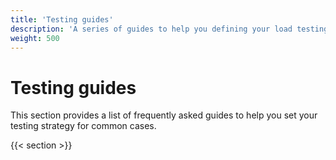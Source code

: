 ```yaml
---
title: 'Testing guides'
description: 'A series of guides to help you defining your load testing strategies.'
weight: 500
---
```


# Testing guides

This section provides a list of frequently asked guides to help you set your testing strategy for common cases.

{{< section >}}
